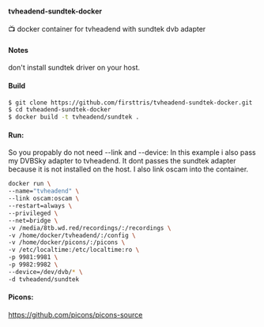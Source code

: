 #### tvheadend-sundtek-docker
:tv: docker container for tvheadend with sundtek dvb adapter

#### Notes
don't install sundtek driver on your host.

#### Build
```bash
$ git clone https://github.com/firsttris/tvheadend-sundtek-docker.git
$ cd tvheadend-sundtek-docker
$ docker build -t tvheadend/sundtek .
```

#### Run:
So you propably do not need --link and --device:
In this example i also pass my DVBSky adapter to tvheadend. It dont passes the sundtek adapter because it is not installed on the host.
I also link oscam into the container.
```bash
docker run \
--name="tvheadend" \
--link oscam:oscam \
--restart=always \
--privileged \
--net=bridge \
-v /media/8tb.wd.red/recordings/:/recordings \
-v /home/docker/tvheadend/:/config \
-v /home/docker/picons/:/picons \
-v /etc/localtime:/etc/localtime:ro \
-p 9981:9981 \
-p 9982:9982 \
--device=/dev/dvb/* \
-d tvheadend/sundtek
```

#### Picons:
https://github.com/picons/picons-source
